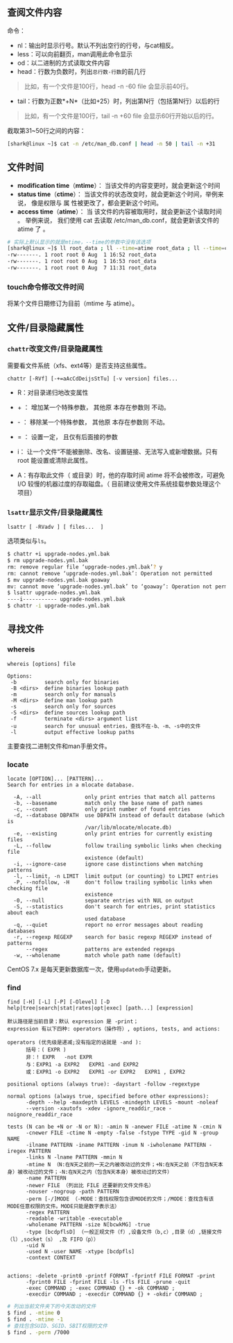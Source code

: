 ## 查阅文件内容

命令：

- nl：输出时显示行号。默认不列出空行的行号，与cat相反。
- less：可以向前翻页，man调用此命令显示
- od：以二进制的方式读取文件内容
- head：行数为负数时，列出`总行数-行数`的前几行

> 比如，有一个文件是100行，head -n -60 file 会显示前40行。

- tail：行数为正数*+N*（比如+25）时，列出第N行（包括第N行）以后的行

> 比如，有一个文件是100行，tail -n +60 file 会显示60行开始以后的行。



截取第31~50行之间的内容：

```bash
[shark@linux ~]$ cat -n /etc/man_db.conf | head -n 50 | tail -n +31
```

## 文件时间

- **modification time**（**mtime**）： 当该文件的内容变更时，就会更新这个时间
- **status time**（**ctime**）： 当该文件的状态改变时，就会更新这个时间，举例来说， 像是权限与 属 性被更改了，都会更新这个时间。
- **access time**（**atime**）： 当 该文件的内容被取用时，就会更新这个读取时间 。 举例来说， 我们使用 cat 去读取 /etc/man_db.conf，就会更新该文件的 atime 了 。

```bash
# 实际上默认显示的就是mtime，--time的参数中没有该选项
[shark@linux ~]$ ll root_data ; ll --time=atime root_data ; ll --time=ctime root_data
-rw-------. 1 root root 0 Aug  1 16:52 root_data
-rw-------. 1 root root 0 Aug  1 16:53 root_data
-rw-------. 1 root root 0 Aug  7 11:31 root_data
```

### touch命令修改文件时间

将某个文件日期修订为目前（mtime 与 atime）。

## 文件/目录隐藏属性

### `chattr`改变文件/目录隐藏属性

需要看文件系统（xfs、ext4等）是否支持这些属性。

```
chattr [-RVf] [-+=aAcCdDeijsStTu] [-v version] files...
```
-   R：对目录递归地改变属性

- \+ ： 增加某一个特殊参数， 其他原 本存在参数则 不动。

- \- ： 移除某一个特殊参数， 其他原 本存在参数则 不动。

- = ： 设置一定， 且仅有后面接的参数

- i：   让一个文件“不能被删除、改名、设置链接、无法写入或新增数据。只有 root 能设置或清除此属性。

- A：有存取此文件（ 或目录）时，他的存取时间 atime 将不会被修改，可避免 I/O 较慢的机器过度的存取磁盘。（ 目前建议使用文件系统挂载参数处理这个项目）


### `lsattr`显示文件/目录隐藏属性

```
lsattr [ -RVadv ] [ files...  ]
```

选项类似与`ls`。

```bash
$ chattr +i upgrade-nodes.yml.bak
$ rm upgrade-nodes.yml.bak
rm: remove regular file ‘upgrade-nodes.yml.bak’? y
rm: cannot remove ‘upgrade-nodes.yml.bak’: Operation not permitted
$ mv upgrade-nodes.yml.bak goaway
mv: cannot move ‘upgrade-nodes.yml.bak’ to ‘goaway’: Operation not permitted
$ lsattr upgrade-nodes.yml.bak
----i----------- upgrade-nodes.yml.bak
$ chattr -i upgrade-nodes.yml.bak
```

## 寻找文件

### whereis

```
whereis [options] file

Options:
 -b         search only for binaries
 -B <dirs>  define binaries lookup path
 -m         search only for manuals
 -M <dirs>  define man lookup path
 -s         search only for sources
 -S <dirs>  define sources lookup path
 -f         terminate <dirs> argument list
 -u         search for unusual entries，查找不在-b、-m、-s中的文件
 -l         output effective lookup paths
```

主要查找二进制文件和man手册文件。

### locate

```
locate [OPTION]... [PATTERN]...
Search for entries in a mlocate database.

  -A, --all              only print entries that match all patterns
  -b, --basename         match only the base name of path names
  -c, --count            only print number of found entries
  -d, --database DBPATH  use DBPATH instead of default database (which is
                         /var/lib/mlocate/mlocate.db)
  -e, --existing         only print entries for currently existing files
  -L, --follow           follow trailing symbolic links when checking file
                         existence (default)
  -i, --ignore-case      ignore case distinctions when matching patterns
  -l, --limit, -n LIMIT  limit output (or counting) to LIMIT entries
  -P, --nofollow, -H     don't follow trailing symbolic links when checking file
                         existence
  -0, --null             separate entries with NUL on output
  -S, --statistics       don't search for entries, print statistics about each
                         used database
  -q, --quiet            report no error messages about reading databases
  -r, --regexp REGEXP    search for basic regexp REGEXP instead of patterns
      --regex            patterns are extended regexps
  -w, --wholename        match whole path name (default)
```

CentOS 7.x 是每天更新数据库一次，使用`updatedb`手动更新。

### find

```
find [-H] [-L] [-P] [-Olevel] [-D help|tree|search|stat|rates|opt|exec] [path...] [expression]

默认路径是当前目录；默认 expression 是 -print；
expression 有以下四种: operators（操作符）, options, tests, and actions:

operators (优先级是递减;没有指定的话就是 -and ):
      括号：( EXPR )   
      非：! EXPR   -not EXPR   
      与：EXPR1 -a EXPR2   EXPR1 -and EXPR2
      或：EXPR1 -o EXPR2   EXPR1 -or EXPR2   EXPR1 , EXPR2

positional options (always true): -daystart -follow -regextype

normal options (always true, specified before other expressions):
      -depth --help -maxdepth LEVELS -mindepth LEVELS -mount -noleaf
      --version -xautofs -xdev -ignore_readdir_race -noignore_readdir_race

tests (N can be +N or -N or N): -amin N -anewer FILE -atime N -cmin N
      -cnewer FILE -ctime N -empty -false -fstype TYPE -gid N -group NAME
      -ilname PATTERN -iname PATTERN -inum N -iwholename PATTERN -iregex PATTERN
      -links N -lname PATTERN -mmin N 
      -mtime N （N:在N天之前的一天之内被改动过的文件；+N:在N天之前（不包含N天本身）被改动过的文件；-N:在N天之内（包含N天本身）被改动过的文件）
      -name PATTERN
      -newer FILE （列出比 FILE 还要新的文件文件名）
      -nouser -nogroup -path PATTERN 
      -perm [-/]MODE （-MODE：查找权限包含该MODE的文件；/MODE：查找含有该MODE任意权限的文件。MODE只能是数字表示法）
      -regex PATTERN
      -readable -writable -executable
      -wholename PATTERN -size N[bcwkMG] -true 
      -type [bcdpflsD] （一般正规文件（f）,设备文件（b,c）,目录（d）,链接文件（l）,socket（s） ,及 FIFO（p））
      -uid N
      -used N -user NAME -xtype [bcdpfls]
      -context CONTEXT


actions: -delete -print0 -printf FORMAT -fprintf FILE FORMAT -print
      -fprint0 FILE -fprint FILE -ls -fls FILE -prune -quit
      -exec COMMAND ; -exec COMMAND {} + -ok COMMAND ;
      -execdir COMMAND ; -execdir COMMAND {} + -okdir COMMAND ;
```



```bash
# 列出当前文件夹下的今天改动的文件
$ find . -mtime 0
$ find . -mtime -1
# 查找包含SUID、SGID、SBIT权限的文件
$ find . -perm /7000
```

